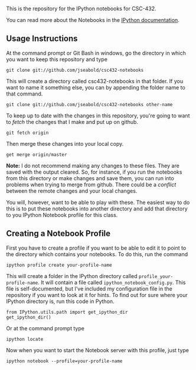 This is the repository for the IPython notebooks for CSC-432.

You can read more about the Notebooks in the [IPython documentation](http://ipython.org/ipython-doc/dev/interactive/htmlnotebook.html).

Usage Instructions
------------------

At the command prompt or Git Bash in windows, go the directory in which you want to keep this repository and type

    git clone git://github.com/jseabold/csc432-notebooks

This will create a directory called csc432-notebooks in that folder. If you want to name it something else, you can by appending the folder name to that command.

    git clone git://github.com/jseabold/csc432-notebooks other-name

To keep up to date with the changes in this repository, you're going to want to
*fetch* the changes that I make and put up on github.

    git fetch origin

Then merge these changes into your local copy.

    get merge origin/master

**Note:** I do not recommend making any changes to these files. They are saved with the output cleared. So, for instance, if you run the notebooks from this directory or make changes and save them, you can run into problems when trying to merge from github. There could be a *conflict* between the remote changes and your local changes.

You will, however, want to be able to play with these. The easiest way to do this is to put these notebooks into another directory and add that directory to you IPython Notebook profile for this class.

Creating a Notebook Profile
---------------------------

First you have to create a profile if you want to be able to edit it to point to the directory which contains your notebooks. To do this, run the command

    ipython profile create your-profile-name

This will create a folder in the IPython directory called `profile_your-profile-name`. It will contain a file called `ipython_notebook_config.py`. This file is self-documented, but I've included my configuration file in the repository if you want to look at it for hints. To find out for sure where your IPython directory is, run this code in Python.

    from IPython.utils.path import get_ipython_dir
    get_ipython_dir()

Or at the command prompt type

    ipython locate

Now when you want to start the Notebook server with this profile, just type

    ipython notebook --profile=your-profile-name

